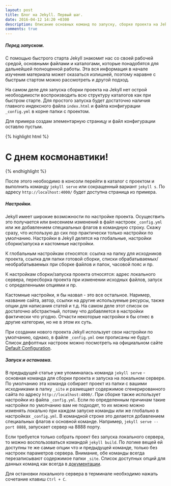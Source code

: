 ```yaml
---
layout: post
title: Блог на Jekyll. Первый шаг.
date: 2016-04-12 14:20 +0300
description: Описание основных команд по запуску, сборке проекта на Jekyll, основные параметры настройки Jekyll
comments: true
---
```

##### Перед запуском.
С помощью быстрого старта Jekyll знакомит нас со своей рабочей средой, основными файлами и каталогами, которые понадобятся для дальнейшей полноценной работы. Эта вся информация в начале изучения материала может оказаться излишней, поэтому наравне с быстрым стартом можно рассмотреть и другой подход.

На самом деле для запуска сборки проекта на Jekyll нет острой необходимости воспроизводить всю структуру каталогов как при быстром старте. Для простого запуска будет достаточно наличия главного индексного файла `index.html` и  файла конфигурации `_config.yml` в корне папки с проектом.

Для примера создам элементарную страницу и файл конфигурации оставлю пустым.

{% highlight html %}
<!DOCTYPE html>
<html lang="en">
<head>
  <meta charset="UTF-8">
  <title>Jekyll blog</title>
</head>
<body>
  <h1>С днем космонавтики!</h1>
</body>
</html>
{% endhighlight %}

После этого необходимо в консоли перейти в каталог с проектом и выполнить команду `jekyll serve` или сокращенный вариант `jekyll s`. По адресу `http://localhost:4000/` будет доступна страница из примера.

##### Настройки.
Jekyll имеет широкие возможности по настройке проекта. Осуществить это получается или внесением изменений в файл настроек `_config.yml` или же добавлением специальных флагов в командную строку. Скажу сразу, что использую до сих пор практически только настройки по умолчанию. Настройки в Jekyll делятся на глобальные, настройки сборки/запуска и кастомные настройки.

К глобальным настройкам относятся: ссылка на папку для исходников проекта, ссылка для папки готовой сборки, списки обрабатываемых/необрабатываемых при сборке файлов и папок, часовой пояс и пр.

К настройкам сборки/запуска проекта относятся: адрес локального сервера, пересборка проекта при изменении исходных файлов, запуск с определенными опциями и пр.

Кастомные настройки, я бы назвал - это все остальное. Наример, название сайта, автор, ссылки на другие используемые ресурсы, также опции для написания статей и т.д. На самом деле этот список он достаточно абстрактный, потому что добавляется в настройки фактически что угодно. Отчасти некоторые настройки я бы отнес в другие категории, но не в этом их суть.

При создании нового проекта Jekyll использует свои настройки по умолчанию, однако, в файле `_config.yml` они прописаны не будут. Список дефолтных настроек можно посмотреть на официальном сайте [Default Configuration](https://jekyllrb.com/docs/configuration/#default-configuration).

##### Запуск и остановка.

В предыдущей статье уже упоминалась команда `jekyll serve` - основная команда для сборки проекта и запуска на локальном сервере. По умолчанию эта команда собирает проект из папки с вашими исходниками в папку `_site` и размещает содержимое сгенерированного сайта по адресу `http://localhost:4000/`. При сборке также использует настройки из файла `_config.yml`. Если по определенным причинам такие настройки по умолчанию вам не подходят, то их можно можно изменять локально при каждом запуске команды или же глобально в настройках `_config.yml`. В командной строке это делается добавлением специальных флагов к основной команде. Например, `jekyll serve --port 8888`, запускает сервер на 8888 порту.

Если требуется только собрать проект без запуска локального сервера, то можно воспользоваться командой `jekyll build`. По логике вещей ей доступны те же самые опции что и предыдущей команде, только без настроек параметров сервера. Внимание, обе команды всегда перезаписывают содержимое папки `_site`. Список доступных опций для данных команд как всегда в [документации](https://jekyllrb.com/docs/configuration/#build-command-options).

Для остановки локального сервера в терминале необходимо нажать сочетание клавиш `Ctrl + C`.
